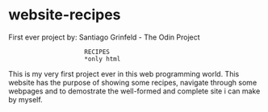 # website-recipes


First ever project by: Santiago Grinfeld - The Odin Project

                         RECIPES
                         *only html
                         
                         
This is my very first project ever in this web programming world. This website has the purpose of showing some recipes, navigate through some webpages and to demostrate the well-formed and complete site i can make by myself.                             
